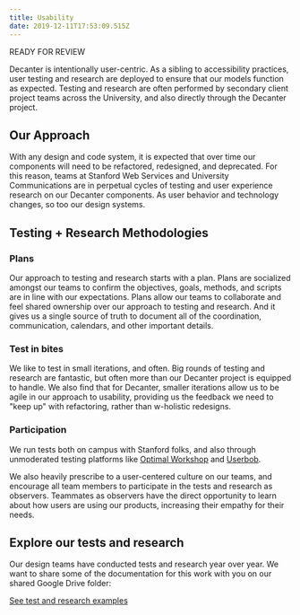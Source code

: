```yaml
---
title: Usability
date: 2019-12-11T17:53:09.515Z
---
```

READY FOR REVIEW

<p class="su-intro-text">Decanter is intentionally user-centric. As a sibling to accessibility practices, user testing and research are deployed to ensure that our models function as expected. Testing and research are often performed by secondary client project teams across the University, and also directly through the Decanter project.</p>

## Our Approach

With any design and code system, it is expected that over time our components will need to be refactored, redesigned, and deprecated. For this reason, teams at Stanford Web Services and University Communications are in perpetual cycles of testing and user experience research on our Decanter components. As user behavior and technology changes, so too our design systems. 

## Testing + Research Methodologies

### Plans

Our approach to testing and research starts with a plan. Plans are socialized amongst our teams to confirm the objectives, goals, methods, and scripts are in line with our expectations. Plans allow our teams to collaborate and feel shared ownership over our approach to testing and research. And it gives us a single source of truth to document all of the coordination, communication, calendars, and other important details. 

### Test in bites

We like to test in small iterations, and often. Big rounds of testing and research are fantastic, but often more than our Decanter project is equipped to handle. We also find that for Decanter, smaller iterations allow us to be agile in our approach to usability, providing us the feedback we need to "keep up" with refactoring, rather than w-holistic redesigns.

### Participation

We run tests both on campus with Stanford folks, and also through unmoderated testing platforms like [Optimal Workshop](https://www.optimalworkshop.com/) and [Userbob](https://userbob.com/createTest). 

We also heavily prescribe to a user-centered culture on our teams, and encourage all team members to participate in the tests and research as observers. Teammates as observers have the direct opportunity to learn about how users are using our products, increasing their empathy for their needs.

## Explore our tests and research

Our design teams have conducted tests and research year over year. We want to share some of the documentation for this work with you on our shared Google Drive folder:

<p><a href="https://drive.google.com/drive/folders/15Jr7zIWphRb92VAP2_gOenZDY2HJ_HiQ" class="su-button">See test and research examples</a></p>
